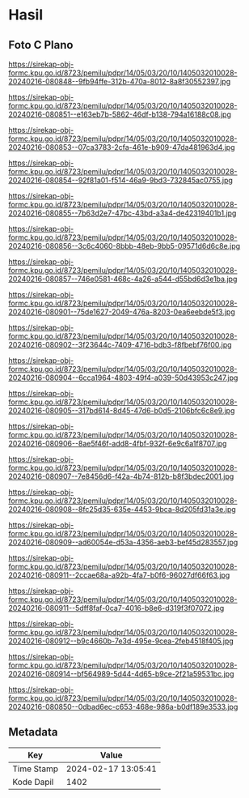 # Hasil

## Foto C Plano

https://sirekap-obj-formc.kpu.go.id/8723/pemilu/pdpr/14/05/03/20/10/1405032010028-20240216-080848--9fb94ffe-312b-470a-8012-8a8f30552397.jpg

https://sirekap-obj-formc.kpu.go.id/8723/pemilu/pdpr/14/05/03/20/10/1405032010028-20240216-080851--e163eb7b-5862-46df-b138-794a16188c08.jpg

https://sirekap-obj-formc.kpu.go.id/8723/pemilu/pdpr/14/05/03/20/10/1405032010028-20240216-080853--07ca3783-2cfa-461e-b909-47da481963d4.jpg

https://sirekap-obj-formc.kpu.go.id/8723/pemilu/pdpr/14/05/03/20/10/1405032010028-20240216-080854--92f81a01-f514-46a9-9bd3-732845ac0755.jpg

https://sirekap-obj-formc.kpu.go.id/8723/pemilu/pdpr/14/05/03/20/10/1405032010028-20240216-080855--7b63d2e7-47bc-43bd-a3a4-de42319401b1.jpg

https://sirekap-obj-formc.kpu.go.id/8723/pemilu/pdpr/14/05/03/20/10/1405032010028-20240216-080856--3c6c4060-8bbb-48eb-9bb5-09571d6d6c8e.jpg

https://sirekap-obj-formc.kpu.go.id/8723/pemilu/pdpr/14/05/03/20/10/1405032010028-20240216-080857--746e0581-468c-4a26-a544-d55bd6d3e1ba.jpg

https://sirekap-obj-formc.kpu.go.id/8723/pemilu/pdpr/14/05/03/20/10/1405032010028-20240216-080901--75de1627-2049-476a-8203-0ea6eebde5f3.jpg

https://sirekap-obj-formc.kpu.go.id/8723/pemilu/pdpr/14/05/03/20/10/1405032010028-20240216-080902--3f23644c-7409-4716-bdb3-f8fbebf76f00.jpg

https://sirekap-obj-formc.kpu.go.id/8723/pemilu/pdpr/14/05/03/20/10/1405032010028-20240216-080904--6cca1964-4803-49f4-a039-50d43953c247.jpg

https://sirekap-obj-formc.kpu.go.id/8723/pemilu/pdpr/14/05/03/20/10/1405032010028-20240216-080905--317bd614-8d45-47d6-b0d5-2106bfc6c8e9.jpg

https://sirekap-obj-formc.kpu.go.id/8723/pemilu/pdpr/14/05/03/20/10/1405032010028-20240216-080906--8ae5f46f-add8-4fbf-932f-6e9c6a1f8707.jpg

https://sirekap-obj-formc.kpu.go.id/8723/pemilu/pdpr/14/05/03/20/10/1405032010028-20240216-080907--7e8456d6-f42a-4b74-812b-b8f3bdec2001.jpg

https://sirekap-obj-formc.kpu.go.id/8723/pemilu/pdpr/14/05/03/20/10/1405032010028-20240216-080908--8fc25d35-635e-4453-9bca-8d205fd31a3e.jpg

https://sirekap-obj-formc.kpu.go.id/8723/pemilu/pdpr/14/05/03/20/10/1405032010028-20240216-080909--ad60054e-d53a-4356-aeb3-bef45d283557.jpg

https://sirekap-obj-formc.kpu.go.id/8723/pemilu/pdpr/14/05/03/20/10/1405032010028-20240216-080911--2ccae68a-a92b-4fa7-b0f6-96027df66f63.jpg

https://sirekap-obj-formc.kpu.go.id/8723/pemilu/pdpr/14/05/03/20/10/1405032010028-20240216-080911--5dff8faf-0ca7-4016-b8e6-d319f3f07072.jpg

https://sirekap-obj-formc.kpu.go.id/8723/pemilu/pdpr/14/05/03/20/10/1405032010028-20240216-080912--b9c4660b-7e3d-495e-9cea-2feb4518f405.jpg

https://sirekap-obj-formc.kpu.go.id/8723/pemilu/pdpr/14/05/03/20/10/1405032010028-20240216-080914--bf564989-5d44-4d65-b9ce-2f21a59531bc.jpg

https://sirekap-obj-formc.kpu.go.id/8723/pemilu/pdpr/14/05/03/20/10/1405032010028-20240216-080850--0dbad6ec-c653-468e-986a-b0df189e3533.jpg


## Metadata

| Key        | Value               |
| ---------- | ------------------- |
| Time Stamp | 2024-02-17 13:05:41 |
| Kode Dapil | 1402                |



